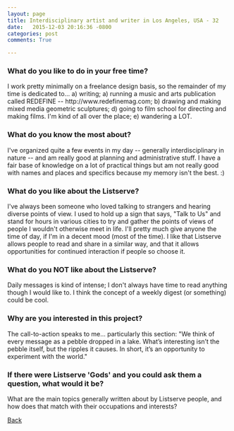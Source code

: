 ```yaml
---
layout: page
title: Interdisciplinary artist and writer in Los Angeles, USA - 32
date:   2015-12-03 20:16:36 -0800
categories: post
comments: True

---
```


### What do you like to do in your free time?
<p>I work pretty minimally on a freelance design basis, so the remainder of my time is dedicated to... a) writing; a) running a music and arts publication called REDEFINE -- http://www.redefinemag.com; b) drawing and making mixed media geometric sculptures; d) going to film school for directing and making films. I'm kind of all over the place; e) wandering a LOT.</p>

### What do you know the most about?
<p>I've organized quite a few events in my day -- generally interdisciplinary in nature -- and am really good at planning and administrative stuff. I have a fair base of knowledge on a lot of practical things but am not really good with names and places and specifics because my memory isn't the best. :)</p>

### What do you like about the Listserve?
<p>I've always been someone who loved talking to strangers and hearing diverse points of view. I used to hold up a sign that says, "Talk to Us"  and stand for hours in various cities to try and gather the points of views of people I wouldn't otherwise meet in life. I'll pretty much give anyone the time of day, if I'm in a decent mood (most of the time). I like that Listserve allows people to read and share in a similar way, and that it allows opportunities for continued interaction if people so choose it.</p>

### What do you NOT like about the Listserve?
<p>Daily messages is kind of intense; I don't always have time to read anything though I would like to. I think the concept of a weekly digest (or something) could be cool.</p>

### Why are you interested in this project?
<p>The call-to-action speaks to me... particularly this section: "We think of every message as a pebble dropped in a lake. What’s interesting isn’t the pebble itself, but the ripples it causes. In short, it’s an opportunity to experiment with the world."</p>

### If there were Listserve 'Gods' and you could ask them a question, what would it be?
<p>What are the main topics generally written about by Listserve people, and how does that match with their occupations and interests?</p>

[Back][1]

[1]: /home/responders/all